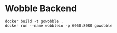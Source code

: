 # Wobble Backend

```
docker build -t gowobble .
docker run --name wobbleio -p 6060:8080 gowobble
```
